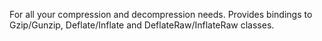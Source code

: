 For all your compression and decompression needs. Provides bindings to Gzip/Gunzip, Deflate/Inflate and DeflateRaw/InflateRaw classes.